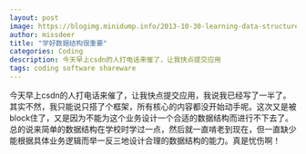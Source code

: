 ```yaml
---
layout: post
image: https://blogimg.minidump.info/2013-10-30-learning-data-structure-is-important.md
author: missdeer
title: "学好数据结构很重要"
categories: Coding
description: 今天早上csdn的人打电话来催了，让我快点提交应用
tags: coding software shareware
---
```

今天早上csdn的人打电话来催了，让我快点提交应用，我说我已经写了一半了。其实不然，我只能说只搭了个框架，所有核心的内容都没开始动手呢。这次又是被block住了，又是因为不能为这个业务设计一个合适的数据结构而进行不下去了。总的说来简单的数据结构在学校时学过一点，然后就一直啃老到现在，但一直缺少能根据具体业务逻辑而举一反三地设计合理的数据结构的能力。真是忧伤啊！
